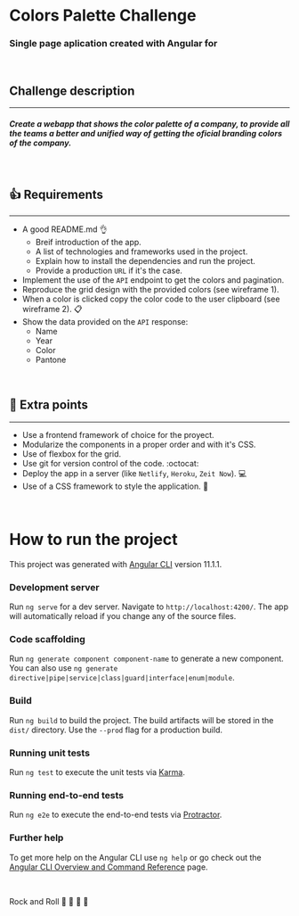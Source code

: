 # Colors Palette Challenge

### Single page aplication created with Angular for
&nbsp;
## Challenge description
---

##### Create a webapp that shows the color palette of a company, to provide all the teams a better and unified way of getting the oficial branding colors of the company.
&nbsp;

## :+1: Requirements
---
* A good README.md :ok_hand:
    * Breif introduction of the app.
    * A list of technologies and frameworks used in the project.
    * Explain how to install the dependencies and run the project.
    * Provide a production `URL` if it's the case.
* Implement the use of the `API` endpoint to get the colors and pagination.
* Reproduce the grid design with the provided colors (see wireframe 1).
* When a color is clicked copy the color code to the user clipboard (see wireframe 2). :clipboard:
* Show the data provided on the `API` response:
    * Name
    * Year
    * Color
    * Pantone

&nbsp;
## :metal: Extra points
---
* Use a frontend framework of choice for the proyect.
* Modularize the components in a proper order and with it's CSS.
* Use of flexbox for the grid.
* Use git for version control of the code. :octocat:
* Deploy the app in a server (like `Netlify`, `Heroku`, `Zeit Now`). :computer:
* Use of a CSS framework to style the application. :nail_care:

&nbsp;

# How to run the project 

This project was generated with [Angular CLI](https://github.com/angular/angular-cli) version 11.1.1.

### Development server

Run `ng serve` for a dev server. Navigate to `http://localhost:4200/`. The app will automatically reload if you change any of the source files.

### Code scaffolding

Run `ng generate component component-name` to generate a new component. You can also use `ng generate directive|pipe|service|class|guard|interface|enum|module`.

### Build

Run `ng build` to build the project. The build artifacts will be stored in the `dist/` directory. Use the `--prod` flag for a production build.

### Running unit tests

Run `ng test` to execute the unit tests via [Karma](https://karma-runner.github.io).

### Running end-to-end tests

Run `ng e2e` to execute the end-to-end tests via [Protractor](http://www.protractortest.org/).

### Further help

To get more help on the Angular CLI use `ng help` or go check out the [Angular CLI Overview and Command Reference](https://angular.io/cli) page.

&nbsp;

Rock and Roll
:rocket: :metal: :rocket: :metal:  

&nbsp;&nbsp;&nbsp;
